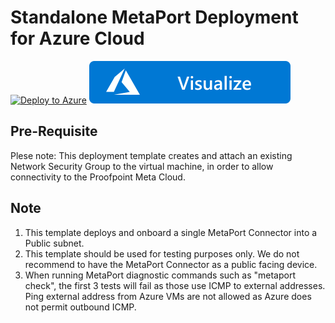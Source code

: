 # Standalone MetaPort Deployment for Azure Cloud

[![Deploy to Azure](https://aka.ms/deploytoazurebutton)](https://portal.azure.com/#create/Microsoft.Template/uri/https%3A%2F%2Fraw.githubusercontent.com%2Fwillguibr%2Fazure%2Fmain%2Fazuredeploy.json)
[![Visualize](https://raw.githubusercontent.com/Azure/azure-quickstart-templates/master/1-CONTRIBUTION-GUIDE/images/visualizebutton.svg?sanitize=true)](http://armviz.io/#/?load=https%3A%2F%2Fraw.githubusercontent.com%2Fwillguibr%2Fazure%2Fmain%2Fazuredeploy.json)

## Pre-Requisite
Plese note: This deployment template creates and attach an existing Network Security Group to the virtual machine, in order to allow connectivity to the Proofpoint Meta Cloud.

## Note
1. This template deploys and onboard a single MetaPort Connector into a Public subnet.
2. This template should be used for testing purposes only. We do not recommend to have the MetaPort Connector as a public facing device.
3. When running MetaPort diagnostic commands such as "metaport check", the first 3 tests will fail as those use ICMP to external addresses. Ping external address from Azure VMs are not allowed as Azure does not permit outbound ICMP.


